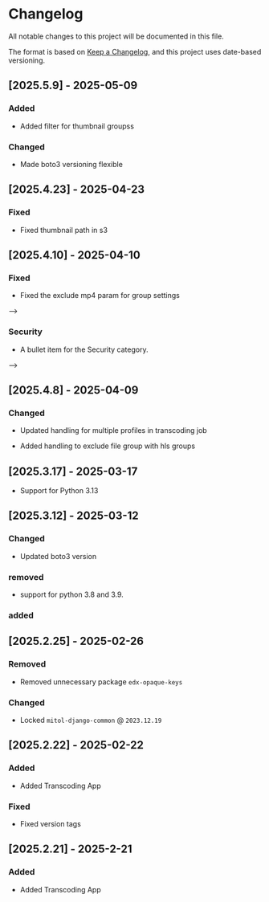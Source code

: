 # Changelog
All notable changes to this project will be documented in this file.

The format is based on [Keep a Changelog](https://keepachangelog.com/en/1.0.0/),
and this project uses date-based versioning.

<!-- scriv-insert-here -->

<a id='changelog-2025.5.9'></a>
## [2025.5.9] - 2025-05-09

### Added

- Added filter for thumbnail groupss

### Changed

- Made boto3 versioning flexible

<a id='changelog-2025.4.23'></a>
## [2025.4.23] - 2025-04-23

### Fixed

- Fixed thumbnail path in s3

<a id='changelog-2025.4.10'></a>
## [2025.4.10] - 2025-04-10

### Fixed

- Fixed the exclude mp4 param for group settings

-->

### Security

- A bullet item for the Security category.

-->

<a id='changelog-2025.4.8'></a>
## [2025.4.8] - 2025-04-09

### Changed

- Updated handling for multiple profiles in transcoding job

- Added handling to exclude file group with hls groups

<a id='changelog-2025.3.17'></a>
## [2025.3.17] - 2025-03-17

- Support for Python 3.13

<a id='changelog-2025.3.12'></a>
## [2025.3.12] - 2025-03-12

### Changed

- Updated boto3 version

### removed

- support for python 3.8 and 3.9.

### added

<a id='changelog-2025.2.25'></a>
## [2025.2.25] - 2025-02-26

### Removed

- Removed unnecessary package `edx-opaque-keys`

### Changed

- Locked `mitol-django-common` @ `2023.12.19`

<a id='changelog-2025.2.22'></a>
## [2025.2.22] - 2025-02-22

### Added

- Added Transcoding App

### Fixed

- Fixed version tags

<a id='changelog-2025.2.21'></a>
## [2025.2.21] - 2025-2-21

### Added

- Added Transcoding App
